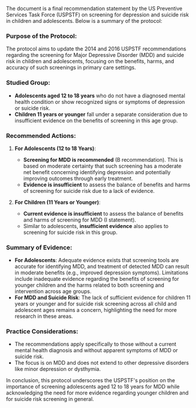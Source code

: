 The document is a final recommendation statement by the US Preventive Services Task Force (USPSTF) on screening for depression and suicide risk in children and adolescents. Below is a summary of the protocol:

### Purpose of the Protocol:
The protocol aims to update the 2014 and 2016 USPSTF recommendations regarding the screening for Major Depressive Disorder (MDD) and suicide risk in children and adolescents, focusing on the benefits, harms, and accuracy of such screenings in primary care settings.

### Studied Group:
- **Adolescents aged 12 to 18 years** who do not have a diagnosed mental health condition or show recognized signs or symptoms of depression or suicide risk.
- **Children 11 years or younger** fall under a separate consideration due to insufficient evidence on the benefits of screening in this age group.

### Recommended Actions:
1. **For Adolescents (12 to 18 Years)**: 
   - **Screening for MDD is recommended** (B recommendation). This is based on moderate certainty that such screening has a moderate net benefit concerning identifying depression and potentially improving outcomes through early treatment.
   - **Evidence is insufficient** to assess the balance of benefits and harms of screening for suicide risk due to a lack of evidence.

2. **For Children (11 Years or Younger)**:
   - **Current evidence is insufficient** to assess the balance of benefits and harms of screening for MDD (I statement).
   - Similar to adolescents, **insufficient evidence** also applies to screening for suicide risk in this group.

### Summary of Evidence:
- **For Adolescents**: Adequate evidence exists that screening tools are accurate for identifying MDD, and treatment of detected MDD can result in moderate benefits (e.g., improved depression symptoms). Limitations include inadequate evidence regarding the benefits of screening for younger children and the harms related to both screening and intervention across age groups.
- **For MDD and Suicide Risk**: The lack of sufficient evidence for children 11 years or younger and for suicide risk screening across all child and adolescent ages remains a concern, highlighting the need for more research in these areas.

### Practice Considerations:
- The recommendations apply specifically to those without a current mental health diagnosis and without apparent symptoms of MDD or suicide risk.
- The focus is on MDD and does not extend to other depressive disorders like minor depression or dysthymia.

In conclusion, this protocol underscores the USPSTF's position on the importance of screening adolescents aged 12 to 18 years for MDD while acknowledging the need for more evidence regarding younger children and for suicide risk screening in general.
